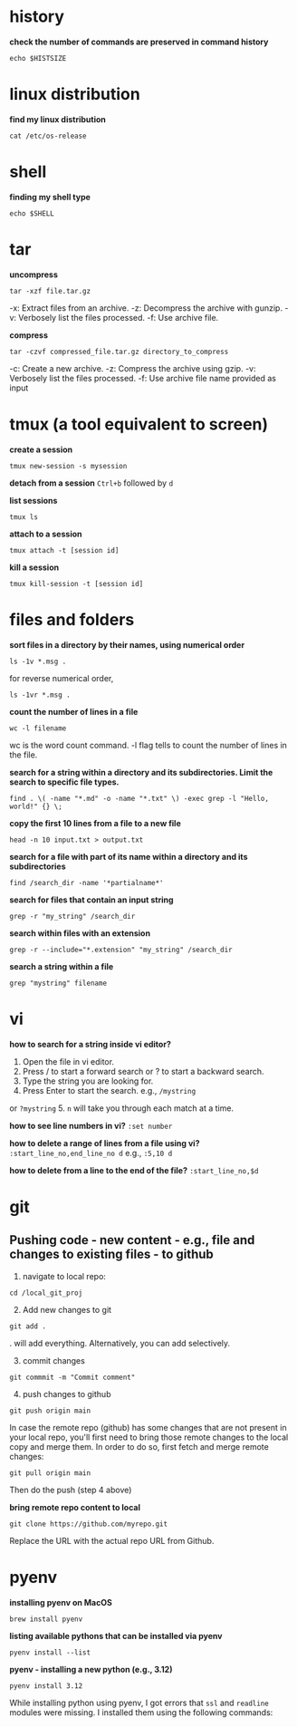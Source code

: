 # history
__check the number of commands are preserved in command history__
```shell
echo $HISTSIZE
```

# linux distribution
__find my linux distribution__
```shell
cat /etc/os-release
```

# shell
__finding my shell type__
```shell
echo $SHELL
```

# tar
__uncompress__
```shell
tar -xzf file.tar.gz
```

-x: Extract files from an archive.
-z: Decompress the archive with gunzip.
-v: Verbosely list the files processed.
-f: Use archive file.

__compress__
```shell
tar -czvf compressed_file.tar.gz directory_to_compress
```

-c: Create a new archive.
-z: Compress the archive using gzip.
-v: Verbosely list the files processed.
-f: Use archive file name provided as input

# tmux (a tool equivalent to screen)
__create a session__
```shell
tmux new-session -s mysession
```
__detach from a session__
`Ctrl+b` followed by `d`

__list sessions__
```shell
tmux ls
```
__attach to a session__
```shell
tmux attach -t [session id]
```
__kill a session__
```shell
tmux kill-session -t [session id]
```
# files and folders
__sort files in a directory by their names, using numerical order__
```shell
ls -1v *.msg .
```
for reverse numerical order,
```shell
ls -1vr *.msg .
```
__count the number of lines in a file__
```shell
wc -l filename
```

wc is the word count command.
-l flag tells to count the number of lines in the file.

__search for a string within a directory and its subdirectories. Limit the search to specific file types.__
```shell
find . \( -name "*.md" -o -name "*.txt" \) -exec grep -l "Hello, world!" {} \;
```
__copy the first 10 lines from a file to a new file__
```shell
head -n 10 input.txt > output.txt
```

__search for a file with part of its name within a directory and its subdirectories__
```shell
find /search_dir -name '*partialname*'
```
__search for files that contain an input string__
```shell
grep -r "my_string" /search_dir
```

__search within files with an extension__
```shell
grep -r --include="*.extension" "my_string" /search_dir
```

__search a string within a file__
```shell
grep "mystring" filename
```

# vi
__how to search for a string inside vi editor?__
1. Open the file in vi editor.
2. Press / to start a forward search or ? to start a backward search.
3. Type the string you are looking for.
4. Press Enter to start the search.
e.g.,
`/mystring`

or `?mystring`
5. `n` will take you through each match at a time. 

__how to see line numbers in vi?__
`:set number`

__how to delete a range of lines from a file using vi?__
`:start_line_no,end_line_no d`
e.g., `:5,10 d`

__how to delete from a line to the end of the file?__
`:start_line_no,$d`

# git
## Pushing code - new content - e.g., file and changes to existing files - to github
1. navigate to local repo:
```shell
cd /local_git_proj
```
2. Add new changes to git
``` shell
git add .
```
. will add everything. Alternatively, you can add selectively. 

3. commit changes
``` shell
git commmit -m "Commit comment"
```

4. push changes to github
``` shell
git push origin main
```

In case the remote repo (github) has some changes that are not present in your local repo, you'll first need to bring those remote changes to the local copy and merge them. In 
order to do so, first fetch and merge remote changes:
```shell
git pull origin main
```

Then do the push (step 4 above)

__bring remote repo content to local__
```shell
git clone https://github.com/myrepo.git
```

Replace the URL with the actual repo URL from Github. 

# pyenv
__installing pyenv on MacOS__
```shell
brew install pyenv
```

__listing available pythons that can be installed via pyenv__
```shell
pyenv install --list
```

__pyenv - installing a new python (e.g., 3.12)__
```shell
pyenv install 3.12
```

While installing python using pyenv, I got errors that `ssl` and `readline` modules 
were missing. I installed them using the following commands:






